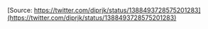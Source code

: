 [Source: https://twitter.com/diprjk/status/1388493728575201283](https://twitter.com/diprjk/status/1388493728575201283)